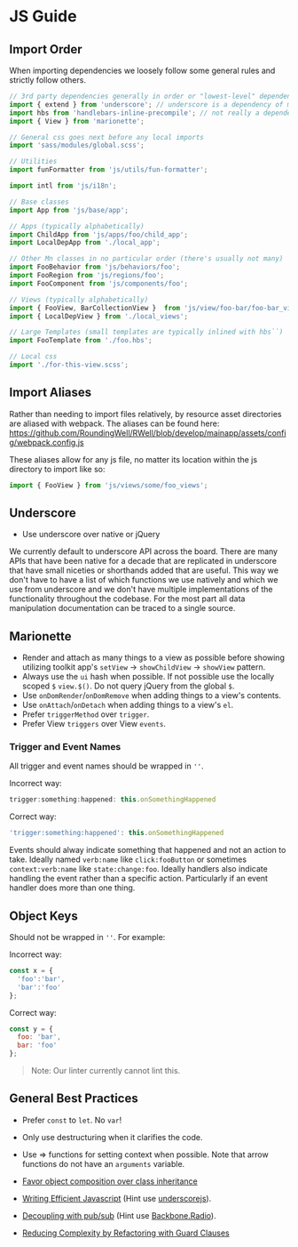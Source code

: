 # JS Guide

## Import Order

When importing dependencies we loosely follow some general rules and strictly follow others.
```js
// 3rd party dependencies generally in order or "lowest-level" dependency
import { extend } from 'underscore'; // underscore is a dependency of marionette so it goes first.
import hbs from 'handlebars-inline-precompile'; // not really a dependency, but indirectly used by Marionette
import { View } from 'marionette';

// General css goes next before any local imports
import 'sass/modules/global.scss';

// Utilities
import funFormatter from 'js/utils/fun-formatter';

import intl from 'js/i18n';

// Base classes
import App from 'js/base/app';

// Apps (typically alphabetically)
import ChildApp from 'js/apps/foo/child_app';
import LocalDepApp from './local_app';

// Other Mn classes in no particular order (there's usually not many)
import FooBehavior from 'js/behaviors/foo';
import FooRegion from 'js/regions/foo';
import FooComponent from 'js/components/foo';

// Views (typically alphabetically)
import { FooView, BarCollectionView }  from 'js/view/foo-bar/foo-bar_views';
import { LocalDepView } from './local_views';

// Large Templates (small templates are typically inlined with hbs``)
import FooTemplate from './foo.hbs';

// Local css
import './for-this-view.scss';
```


## Import Aliases

Rather than needing to import files relatively, by resource asset directories are aliased with webpack.
The aliases can be found here: https://github.com/RoundingWell/RWell/blob/develop/mainapp/assets/config/webpack.config.js

These aliases allow for any js file, no matter its location within the js directory to import like so:

```javascript
import { FooView } from 'js/views/some/foo_views';
```

## Underscore

- Use underscore over native or jQuery

We currently default to underscore API across the board. There are many APIs that have been native for a decade that are replicated in underscore that have small niceties or shorthands added that are useful. This way we don't have to have a list of which functions we use natively and which we use from underscore and we don't have multiple implementations of the functionality throughout the codebase. For the most part all data manipulation documentation can be traced to a single source.

## Marionette

- Render and attach as many things to a view as possible before showing utilizing toolkit app's `setView` -> `showChildView` -> `showView` pattern.
- Always use the `ui` hash when possible. If not possible use the locally scoped `$` `view.$()`. Do not query jQuery from the global `$`.
- Use `onDomRender`/`onDomRemove` when adding things to a view's contents.
- Use `onAttach`/`onDetach` when adding things to a view's `el`.
- Prefer `triggerMethod` over `trigger`.
- Prefer View `triggers` over View `events`.

### Trigger and Event Names

All trigger and event names should be wrapped in `''`.

Incorrect way:

```javascript
trigger:something:happened: this.onSomethingHappened
```

Correct way:

```javascript
'trigger:something:happened': this.onSomethingHappened
```

Events should alway indicate something that happened and not an action to take.
Ideally named `verb:name` like `click:fooButton` or sometimes `context:verb:name` like `state:change:foo`.
Ideally handlers also indicate handling the event rather than a specific action.
Particularly if an event handler does more than one thing.

## Object Keys

Should not be wrapped in `''`. For example:

Incorrect way:

```javascript
const x = {
  'foo':'bar',
  'bar':'foo'
};
```

Correct way:

```javascript
const y = {
  foo: 'bar',
  bar: 'foo'
};
```

> Note: Our linter currently cannot lint this.

## General Best Practices

- Prefer `const` to `let`.  No `var`!
- Only use destructuring when it clarifies the code.
- Use => functions for setting context when possible.  Note that arrow functions do not have an `arguments` variable.

- [Favor object composition over class inheritance](https://medium.com/javascript-scene/10-interview-questions-every-javascript-developer-should-know-6fa6bdf5ad95#.haauzmicp)
- [Writing Efficient Javascript](http://archive.oreilly.com/pub/a/server-administration/excerpts/even-faster-websites/writing-efficient-javascript.html) (Hint use [underscorejs](underscorejs.org)).
- [Decoupling with pub/sub](https://msdn.microsoft.com/en-us/magazine/hh201955.aspx)  (Hint use [Backbone.Radio](https://github.com/marionettejs/backbone.radio)).
- [Reducing Complexity by Refactoring with Guard Clauses](http://there4.io/2015/06/10/refactoring-with-guard-clauses-php-javascript/)
